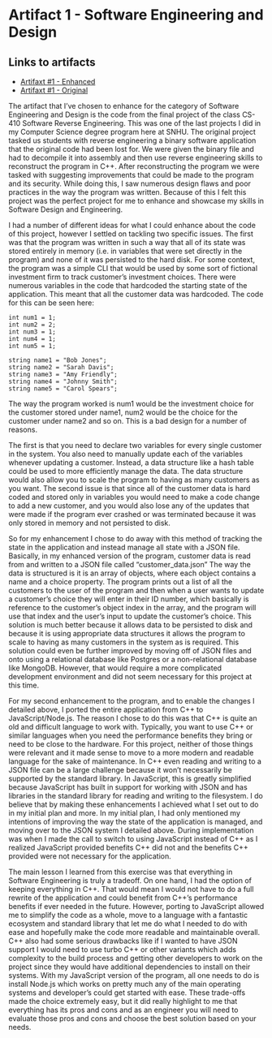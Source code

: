 # Artifact 1 - Software Engineering and Design

## Links to artifacts
- [Artifaxt #1 - Enhanced](https://github.com/mjschnabel/mjschnabel.github.io/tree/main/artifacts/artifact-1/enhanced)
- [Artifaxt #1 - Original](https://github.com/mjschnabel/mjschnabel.github.io/tree/main/artifacts/artifact-1/original)

The artifact that I’ve chosen to enhance for the category of Software Engineering and Design is the code from the final project of the class CS-410 Software Reverse Engineering. This was one of the last projects I did in my Computer Science degree program here at SNHU. The original project tasked us students with reverse engineering a binary software application that the original code had been lost for. We were given the binary file and had to decompile it into assembly and then use reverse engineering skills to reconstruct the program in C++. After reconstructing the program we were tasked with suggesting improvements that could be made to the program and its security. While doing this, I saw numerous design flaws and poor practices in the way the program was written. Because of this I felt this project was the perfect project for me to enhance and showcase my skills in Software Design and Engineering.

I had a number of different ideas for what I could enhance about the code of this project, however I settled on tackling two specific issues. The first was that the program was written in such a way that all of its state was stored entirely in memory (i.e. in variables that were set directly in the program) and none of it was persisted to the hard disk. For some context, the program was a simple CLI that would be used by some sort of fictional investment firm to track customer’s investment choices. There were numerous variables in the code that hardcoded the starting state of the application. This meant that all the customer data was hardcoded. The code for this can be seen here:
  
```
int num1 = 1;
int num2 = 2;
int num3 = 1;
int num4 = 1;
int num5 = 1;
 
string name1 = "Bob Jones";
string name2 = "Sarah Davis";
string name3 = "Amy Friendly";
string name4 = "Johnny Smith";
string name5 = "Carol Spears";
```

The way the program worked is num1 would be the investment choice for the customer stored under name1, num2 would be the choice for the customer under name2 and so on. This is a bad design for a number of reasons.

The first is that you need to declare two variables for every single customer in the system. You also need to manually update each of the variables whenever updating a customer. Instead, a data structure like a hash table could be used to more efficiently manage the data. The data structure would also allow you to scale the program to having as many customers as you want. The second issue is that since all of the customer data is hard coded and stored only in variables you would need to make a code change to add a new customer, and you would also lose any of the updates that were made if the program ever crashed or was terminated because it was only stored in memory and not persisted to disk.

So for my enhancement I chose to do away with this method of tracking the state in the application and instead manage all state with a JSON file. Basically, in my enhanced version of the program, customer data is read from and written to a JSON file called “customer_data.json” The way the data is structured is it is an array of objects, where each object contains a name and a choice property. The program prints out a list of all the customers to the user of the program and then when a user wants to update a customer’s choice they will enter in their ID number, which basically is reference to the customer’s object index in the array, and the program will use that index and the user’s input to update the customer’s choice. This solution is much better because it allows data to be persisted to disk and because it is using appropriate data structures it allows the program to scale to having as many customers in the system as is required. This solution could even be further improved by moving off of JSON files and onto using a relational database like Postgres or a non-relational database like MongoDB. However, that would require a more complicated development environment and did not seem necessary for this project at this time. 

For my second enhancement to the program, and to enable the changes I detailed above, I ported the entire application from C++ to JavaScript/Node.js. The reason I chose to do this was that C++ is quite an old and difficult language to work with. Typically, you want to use C++ or similar languages when you need the performance benefits they bring or need to be close to the hardware. For this project, neither of those things were relevant and it made sense to move to a more modern and readable language for the sake of maintenance. In C++ even reading and writing to a JSON file can be a large challenge because it won’t necessarily be supported by the standard library. In JavaScript, this is greatly simplified because JavaScript has built in support for working with JSON and has libraries in the standard library for reading and writing to the filesystem.
I do believe that by making these enhancements I achieved what I set out to do in my initial plan and more. In my initial plan, I had only mentioned my intentions of improving the way the state of the application is managed, and moving over to the JSON system I detailed above. During implementation was when I made the call to switch to using JavaScript instead of C++ as I realized JavaScript provided benefits C++ did not and the benefits C++ provided were not necessary for the application. 

The main lesson I learned from this exercise was that everything in Software Engineering is truly a tradeoff. On one hand, I had the option of keeping everything in C++. That would mean I would not have to do a full rewrite of the application and could benefit from C++’s performance benefits if ever needed in the future. However, porting to JavaScript allowed me to simplify the code as a whole, move to a language with a fantastic ecosystem and standard library that let me do what I needed to do with ease and hopefully make the code more readable and maintainable overall. C++ also had some serious drawbacks like if I wanted to have JSON support I would need to use turbo C++ or other variants which adds complexity to the build process and getting other developers to work on the project since they would have additional dependencies to install on their systems. With my JavaScript version of the program, all one needs to do is install Node.js which works on pretty much any of the main operating systems and developer’s could get started with ease. These trade-offs made the choice extremely easy, but it did really highlight to me that everything has its pros and cons and as an engineer you will need to evaluate those pros and cons and choose the best solution based on your needs. 
